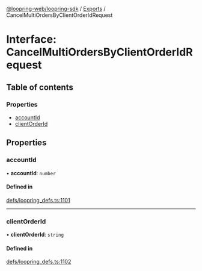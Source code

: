 [@loopring-web/loopring-sdk](../README.md) / [Exports](../modules.md) / CancelMultiOrdersByClientOrderIdRequest

# Interface: CancelMultiOrdersByClientOrderIdRequest

## Table of contents

### Properties

- [accountId](CancelMultiOrdersByClientOrderIdRequest.md#accountid)
- [clientOrderId](CancelMultiOrdersByClientOrderIdRequest.md#clientorderid)

## Properties

### accountId

• **accountId**: `number`

#### Defined in

[defs/loopring_defs.ts:1101](https://github.com/Loopring/loopring_sdk/blob/31d2a2e/src/defs/loopring_defs.ts#L1101)

___

### clientOrderId

• **clientOrderId**: `string`

#### Defined in

[defs/loopring_defs.ts:1102](https://github.com/Loopring/loopring_sdk/blob/31d2a2e/src/defs/loopring_defs.ts#L1102)
